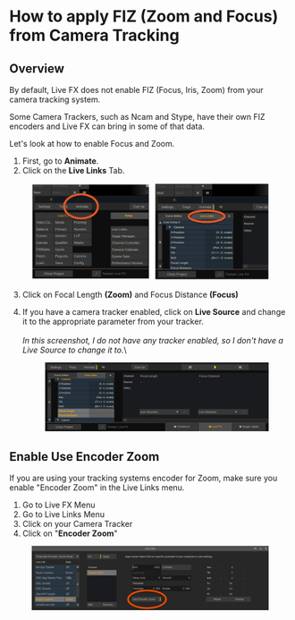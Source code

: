 # How to apply FIZ (Zoom and Focus) from Camera Tracking

## Overview

By default, Live FX does not enable FIZ (Focus, Iris, Zoom) from your camera tracking system.

Some Camera Trackers, such as Ncam and Stype, have their own FIZ encoders and Live FX can bring in some of that data.&#x20;

Let's look at how to enable Focus and Zoom.

1. First, go to **Animate**.
2. Click on the **Live Links** Tab.

<figure><img src="../.gitbook/assets/image (1) (1).png" alt=""><figcaption></figcaption></figure>

3. Click on Focal Length **(Zoom)** and Focus Distance **(Focus)**
4.  If you have a camera tracker enabled, click on **Live Source** and change it to the appropriate parameter from your tracker. \
    \
    _In this screenshot, I do not have any tracker enabled, so I don't have a Live Source to change it to._\


    <figure><img src="../.gitbook/assets/image (2) (1).png" alt=""><figcaption></figcaption></figure>

## Enable Use Encoder Zoom

If you are using your tracking systems encoder for Zoom, make sure you enable "Encoder Zoom" in the Live Links menu.&#x20;

1. Go to Live FX Menu
2. Go to Live Links Menu
3. Click on your Camera Tracker
4. Click on "**Encoder Zoom**"

<figure><img src="../.gitbook/assets/image (16).png" alt=""><figcaption></figcaption></figure>
